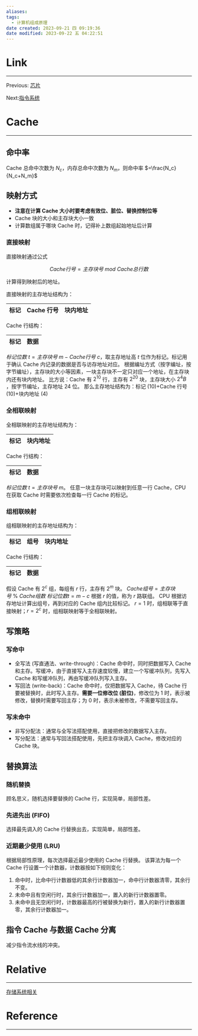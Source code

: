 ```yaml
---
aliases: 
tags:
  - 计算机组成原理
date created: 2023-09-21 四 09:19:36
date modified: 2023-09-22 五 04:22:51
---
```


# Link

---

Previous: [芯片](芯片.md)

Next:[指令系统](指令系统.md)

# Cache

---

## 命中率

Cache 总命中次数为 $N_c$，内存总命中次数为 $N_m$，则命中率 $=\frac{N_c}{N_c+N_m}$

## 映射方式

- **注意在计算 Cache 大小时要考虑有效位、脏位、替换控制位等**
- Cache 块的大小和主存块大小一致
- 计算数组属于哪块 Cache 时，记得补上数组起始地址后计算

### 直接映射

直接映射通过公式

$$
Cache行号=主存块号~mod~Cache总行数
$$

计算得到映射后的地址。

直接映射的主存地址结构为：

| 标记 | Cache 行号 | 块内地址 |
| ---- | ---------- | -------- |

Cache 行结构：

| 标记 | 数据 |
| ---- | ---- |

$标记位数~t = 主存块号~m - Cache行号~c$，取主存地址高 $t$ 位作为标记。标记用于确认 Cache 内记录的数据是否与访存地址对应。
根据编址方式（按字编址，按字节编址），主存块的大小等因素，一块主存块不一定只对应一个地址，在主存块内还有块内地址。
比方说：Cache 有 $2^{10}$ 行，主存有 $2^{20}$ 块，主存块大小 $2^4B$ ，按字节编址，主存地址 24 位。
那么主存地址结构为：标记 ($10$)+Cache 行号 ($10$)+块内地址 ($4$)

### 全相联映射

全相联映射的主存地址结构为：

| 标记 | 块内地址 |
| ---- | -------- |

Cache 行结构：

| 标记 | 数据 |
| ---- | ---- |

$标记位数~t = 主存块号~m$。
任意一块主存块可以映射到任意一行 Cache，CPU 在获取 Cache 时需要依次检查每一行 Cache 的标记。

### 组相联映射

组相联映射的主存地址结构为：

| 标记 | 组号 | 块内地址 |
| ---- | ---- | -------- |

Cache 行结构：

| 标记 | 数据 |
| ---- | ---- |

假设 Cache 有 $2^c$ 组，每组有 $r$ 行，主存有 $2^m$ 块。
$Cache 组号 = 主存块号 ~\%~ Cache组数$
$标记位数 t = m - c$
根据 $r$ 的值，称为 $r$ 路联组。
CPU 根据访存地址计算出组号，再到对应的 Cache 组内比较标记。
$r=1$ 时，组相联等于直接映射；$r=2^c$ 时，组相联映射等于全相联映射。

## 写策略

### 写命中

- 全写法 (写直通法、write-through)：Cache 命中时，同时把数据写入 Cache 和主存。写缓冲，由于直接写入主存速度较慢，建立一个写缓冲队列，先写入 Cache 和写缓冲队列，再由写缓冲队列写入主存。
- 写回法 (write-back)：Cache 命中时，仅把数据写入 Cache，待 Cache 行要被替换时，此时写入主存。**需要一位修改位 (脏位)**，修改位为 1 时，表示被修改，替换时需要写回主存；为 0 时，表示未被修改，不需要写回主存。

### 写未命中

- 非写分配法：通常与全写法搭配使用，直接把修改的数据写入主存。
- 写分配法：通常与写回法搭配使用，先把主存块调入 Cache，修改对应的 Cache 块。

## 替换算法

### 随机替换

顾名思义，随机选择要替换的 Cache 行，实现简单，局部性差。

### 先进先出 (FIFO)

选择最先调入的 Cache 行替换出去，实现简单，局部性差。

### 近期最少使用 (LRU)

根据局部性原理，每次选择最近最少使用的 Cache 行替换。
该算法为每一个 Cache 行设置一个计数器，计数器按如下规则变化：

1. 命中时，比命中行计数器低的其余行计数器加一，命中行计数器清零，其余行不变。
2. 未命中且有空闲行时，其余行计数器加一，置入的新行计数器置零。
3. 未命中且无空闲行时，计数器最高的行被替换为新行，置入的新行计数器置零，其余行计数器加一。

## 指令 Cache 与数据 Cache 分离

减少指令流水线的冲突。

# Relative

---

[存储系统相关](存储系统相关.md)

# Reference

---
